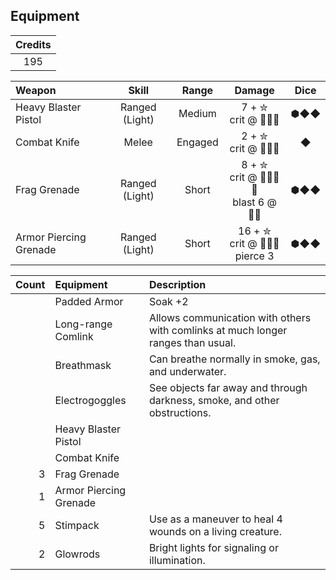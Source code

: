 ## Equipment

| Credits |
|:-------:|
|   195   |

|         Weapon         |     Skill      |  Range  |                     Damage                      | Dice |
|:---------------------- |:--------------:|:-------:|:-----------------------------------------------:|:----:|
| Heavy Blaster Pistol   | Ranged (Light) | Medium  | 7 + ✮  <br> crit @ 🦇🦇🦇                       | ⬢◆◆
| Combat Knife           | Melee          | Engaged | 2 + ✮  <br> crit @ 🦇🦇🦇                       | ◆
| Frag Grenade           | Ranged (Light) | Short   | 8 + ✮  <br> crit @ 🦇🦇🦇🦇 <br> blast 6 @ 🦇🦇 | ⬢◆◆
| Armor Piercing Grenade | Ranged (Light) | Short   | 16 + ✮ <br> crit @ 🦇🦇🦇   <br> pierce 3       | ⬢◆◆

| Count |        Equipment       | Description |
| -----:|:---------------------- |:----------- |
|       | Padded Armor           | Soak +2
|       | Long-range Comlink     | Allows communication with others with comlinks at much longer ranges than usual.
|       | Breathmask             | Can breathe normally in smoke, gas, and underwater.
|       | Electrogoggles         | See objects far away and through darkness, smoke, and other obstructions.
|       | Heavy Blaster Pistol
|       | Combat Knife
|   3   | Frag Grenade
|   1   | Armor Piercing Grenade
|   5   | Stimpack               | Use as a maneuver to heal 4 wounds on a living creature.
|   2   | Glowrods               | Bright lights for signaling or illumination.
